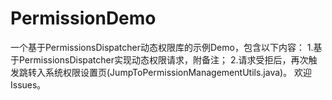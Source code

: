 # PermissionDemo
一个基于PermissionsDispatcher动态权限库的示例Demo，包含以下内容：
1.基于PermissionsDispatcher实现动态权限请求，附备注；
2.请求受拒后，再次触发跳转入系统权限设置页(JumpToPermissionManagementUtils.java)。
欢迎Issues。
